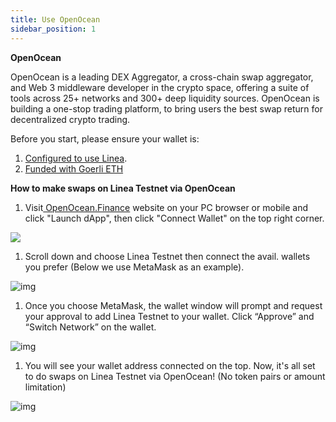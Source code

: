 ```yaml
---
title: Use OpenOcean
sidebar_position: 1
---
```

**OpenOcean**

OpenOcean is a leading DEX Aggregator, a cross-chain swap aggregator, and Web 3 middleware developer in the crypto space, offering a suite of tools across 25+ networks and 300+ deep liquidity sources. OpenOcean is building a one-stop trading platform, to bring users the best swap return for decentralized crypto trading.

Before you start, please ensure your wallet is:

1. [Configured to use Linea](https://docs.linea.build/use-linea/set-up-your-wallet).
2. [Funded with Goerli ETH](https://docs.linea.build/use-linea/fund#get-test-eth-on-goerli)

**How to make swaps on Linea Testnet via OpenOcean**

1. Visit[ OpenOcean.Finance](https://openocean.finance/) website on your PC browser or mobile and click "Launch dApp", then click "Connect Wallet" on the top right corner.

![](https://lh4.googleusercontent.com/RcoFoockoWiICCht0cfajol5PMjZs7BsV-J2t5J6cJCxAyO5oBk0Ygew-q53qWK93j8qWuJeCPAU7Yz2a6zhIek3tjHHkX-KIK4yLN17iaUeWyCnxr-PClqi_g-LrT970wJQR6OhZ9H_0TPxGhItqHo)

1. Scroll down and choose Linea Testnet then connect the avail. wallets you prefer (Below we use MetaMask as an example). 

![img](https://lh4.googleusercontent.com/UnBzj6BkK9IxILU_cwITZH2lymBido6icIJnkvVCt7m-iq3i6bao8B5vUXhLEd6gNU_Jm_wHqC5fWELQSxZ6l2NvPF2yVilqPhTrjLOG6IUCBqeR4xai5tYehvz5-b2tLiQUrWO6v0459ByNJMo7Jn4)

1. Once you choose MetaMask, the wallet window will prompt and request your approval to add Linea Testnet to your wallet. Click “Approve” and “Switch Network” on the wallet.

![img](https://lh4.googleusercontent.com/OhvYkAxhvgWqkmgwNPxvkjhrgETLhknId7Ey9lxrn5o_r1o55S43qPV5Pg-BCRk6rHp-VDp6qvtVosM1pk7XBofhSdXX4jaW2zB1wuiNkeUiXAJaYZVo1g65nKTZeYhYvfg8sco0LnXHGdvww0FDhTw)

1. You will see your wallet address connected on the top. Now, it's all set to do swaps on Linea Testnet via OpenOcean! (No token pairs or amount limitation)

![img](https://lh4.googleusercontent.com/oig4nzdkAR4DVWOtLQ0Dyh39KcrIJzJzaEnSnTQV1NESDcTsQImc_t48OlnZtFT35Fq6TTqCOuYPTjwmlMA5DX1VwhR65vxIkzY1oH7thqWfIXLyoeE59YDqXuEq7MIlxyYfekEvN8nWS0N2_JT42rU)
